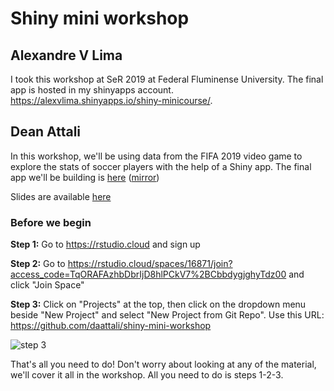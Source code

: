 # Shiny mini workshop

## Alexandre V Lima

I took this workshop at SeR 2019 at Federal Fluminense University. The final app is hosted in my shinyapps account.
https://alexvlima.shinyapps.io/shiny-minicourse/.

## Dean Attali

In this workshop, we'll be using data from the FIFA 2019 video game to explore the stats of soccer players with the help of a Shiny app. The final app we'll be building is [here](https://daattali.com/shiny/fifa2019/) ([mirror](https://daattali.shinyapps.io/fifa2019/))

Slides are available [here](https://github.com/daattali/shiny-mini-workshop/raw/master/Shiny%20Mini%20Workshop%20-%20SER%202019.pdf)

### Before we begin

**Step 1:** Go to https://rstudio.cloud and sign up

**Step 2:** Go to https://rstudio.cloud/spaces/16871/join?access_code=TqORAFAzhbDbrIjD8hlPCkV7%2BCbbdygjghyTdz00 and click "Join Space"

**Step 3:** Click on "Projects" at the top, then click on the dropdown menu beside "New Project" and select "New Project from Git Repo". Use this URL: https://github.com/daattali/shiny-mini-workshop

![step 3](https://i.imgur.com/PMSHpKm.png)

That's all you need to do! Don't worry about looking at any of the material, we'll cover it all in the workshop. All you need to do is steps 1-2-3.
